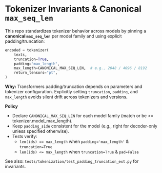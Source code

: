 # Tokenizer Invariants & Canonical `max_seq_len`

This repo standardizes tokenizer behavior across models by pinning a **canonical `max_seq_len`** per model family and using explicit padding/truncation:

```python
encoded = tokenizer(
    texts,
    truncation=True,
    padding="max_length",
    max_length=CANONICAL_MAX_SEQ_LEN,  # e.g., 2048 / 4096 / 8192
    return_tensors="pt",
)
```

**Why:** Transformers padding/truncation depends on parameters and tokenizer configuration. Explicitly setting `truncation`, `padding`, and `max_length` avoids silent drift across tokenizers and versions.

**Policy**
- Declare `CANONICAL_MAX_SEQ_LEN` for each model family (match or be <= tokenizer.model_max_length).
- Keep `padding_side` consistent for the model (e.g., right for decoder-only unless specified otherwise).
- Tests verify:
  - `len(ids) == max_length` when `padding='max_length'` & `truncation=True`
  - `len(ids) <= max_length` when `truncation=True` & `pad=False`

See also: `tests/tokenization/test_padding_truncation_ext.py` for invariants.
